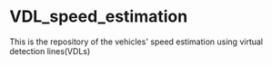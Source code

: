# VDL_speed_estimation
This is the repository of the vehicles' speed estimation using virtual detection lines(VDLs)
